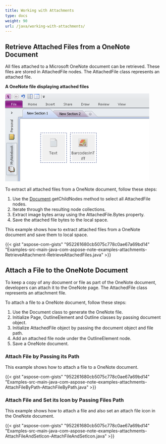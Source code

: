 ```yaml
---
title: Working with Attachments
type: docs
weight: 90
url: /java/working-with-attachments/
---
```


## **Retrieve Attached Files from a OneNote Document**
All files attached to a Microsoft OneNote document can be retrieved. These files are stored in AttachedFile nodes. The AttachedFile class represents an attached file.

**A OneNote file displaying attached files** 

![todo:image_alt_text](working-with-attachments_1.png)

To extract all attached files from a OneNote document, follow these steps:

1. Use the [Document](https://reference.aspose.com/note/java/com.aspose.note/Document).getChildNodes method to select all AttachedFile nodes.
1. Iterate through the resulting node collections.
1. Extract image bytes array using the AttachedFile.Bytes property.
1. Save the attached file bytes to the local space.

This example shows how to extract attached files from a OneNote document and save them to local space.

{{< gist "aspose-com-gists" "952261680cb5075c778c0ae67a69bd14" "Examples-src-main-java-com-aspose-note-examples-attachments-RetrieveAttachment-RetrieveAttachedFiles.java" >}}
## **Attach a File to the OneNote Document**
To keep a copy of any document or file as part of the OneNote document, developers can attach it to the OneNote page. The AttachedFile class represents an attachment file.

To attach a file to a OneNote document, follow these steps:

1. Use the Document class to generate the OneNote file.
1. Initialize Page, OutlineElement and Outline classes by passing document object.
1. Initialize AttachedFile object by passing the document object and file path.
1. Add an attached file node under the OutlineElement node.
1. Save a OneNote document.
### **Attach File by Passing its Path**
This example shows how to attach a file to a OneNote document.

{{< gist "aspose-com-gists" "952261680cb5075c778c0ae67a69bd14" "Examples-src-main-java-com-aspose-note-examples-attachments-AttachFileByPath-AttachFileByPath.java" >}}
### **Attach File and Set its Icon by Passing Files Path**
This example shows how to attach a file and also set an attach file icon in the OneNote document.

{{< gist "aspose-com-gists" "952261680cb5075c778c0ae67a69bd14" "Examples-src-main-java-com-aspose-note-examples-attachments-AttachFileAndSetIcon-AttachFileAndSetIcon.java" >}}